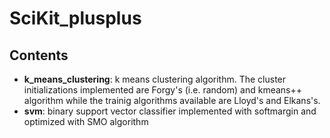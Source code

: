 # SciKit_plusplus

## Contents

* **k_means_clustering**: k means clustering algorithm. The cluster initializations implemented are Forgy's (i.e. random) and kmeans++ algorithm while the trainig algorithms available are Lloyd's and Elkans's.
* **svm**: binary support vector classifier implemented with softmargin and optimized with SMO algorithm
